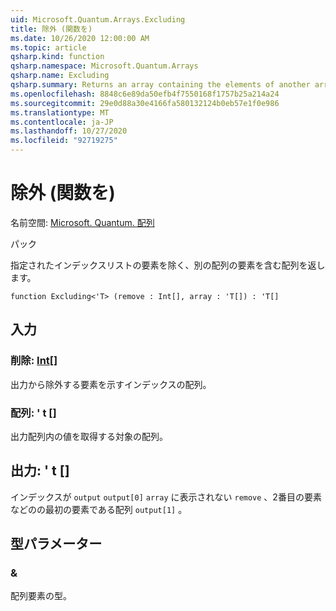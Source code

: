 ```yaml
---
uid: Microsoft.Quantum.Arrays.Excluding
title: 除外 (関数を)
ms.date: 10/26/2020 12:00:00 AM
ms.topic: article
qsharp.kind: function
qsharp.namespace: Microsoft.Quantum.Arrays
qsharp.name: Excluding
qsharp.summary: Returns an array containing the elements of another array, excluding elements at a given list of indices.
ms.openlocfilehash: 8848c6e89da50efb4f7550168f1757b25a214a24
ms.sourcegitcommit: 29e0d88a30e4166fa580132124b0eb57e1f0e986
ms.translationtype: MT
ms.contentlocale: ja-JP
ms.lasthandoff: 10/27/2020
ms.locfileid: "92719275"
---
```

# <a name="excluding-function"></a>除外 (関数を)

名前空間: [Microsoft. Quantum. 配列](xref:Microsoft.Quantum.Arrays)

パック [](https://nuget.org/packages/)


指定されたインデックスリストの要素を除く、別の配列の要素を含む配列を返します。

```qsharp
function Excluding<'T> (remove : Int[], array : 'T[]) : 'T[]
```


## <a name="input"></a>入力

### <a name="remove--int"></a>削除: [Int](xref:microsoft.quantum.lang-ref.int)[]

出力から除外する要素を示すインデックスの配列。


### <a name="array--t"></a>配列: ' t []

出力配列内の値を取得する対象の配列。



## <a name="output--t"></a>出力: ' t []

インデックスが `output` `output[0]` `array` に表示されない `remove` 、2番目の要素などのの最初の要素である配列 `output[1]` 。

## <a name="type-parameters"></a>型パラメーター

### <a name="t"></a>&

配列要素の型。